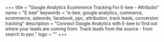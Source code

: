 +++
title = "Google Analytics Ecommerce Tracking For E-bee - Attributio"
name = "E-bee"
keywords = "e-bee, google analytics, commerce, ecommerce, adwords, facebook, ppc, attribution, track leads, conversion tracking"
description = "Connect Google Analytics with E-bee to find out where your leads are coming from. Track leads from the source - from search to ppc."
logo = ""
+++
